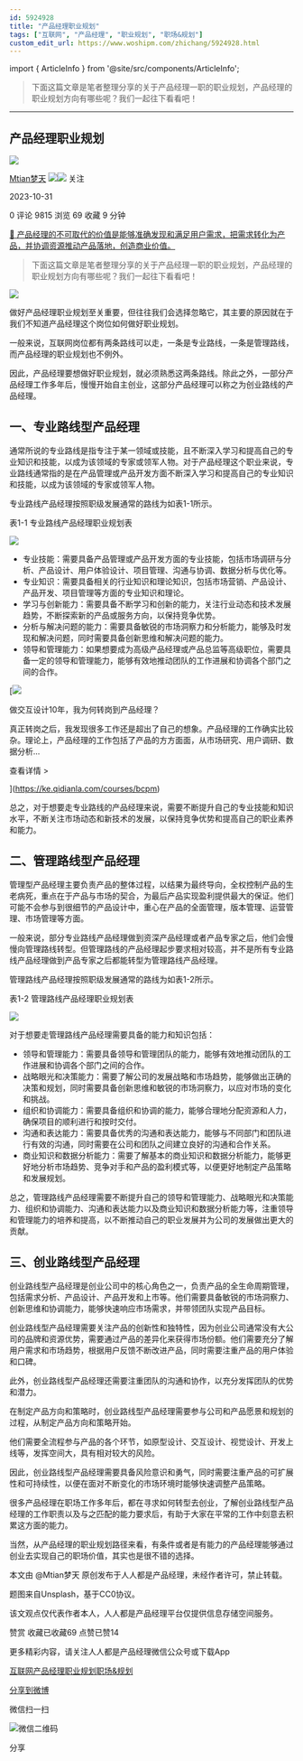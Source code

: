 ```yaml
---
id: 5924928
title: "产品经理职业规划"
tags: ["互联网", "产品经理", "职业规划", "职场&规划"]
custom_edit_url: https://www.woshipm.com/zhichang/5924928.html
---
```

import { ArticleInfo } from '@site/src/components/ArticleInfo';

<ArticleInfo
    author="Mtian梦天"
    authorLink="https://www.woshipm.com/u/143852"
    published="2023-10-31"
    views={9815}
    comments={0}
    collects={69}
/>

> 下面这篇文章是笔者整理分享的关于产品经理一职的职业规划，产品经理的职业规划方向有哪些呢？我们一起往下看看吧！

---

## 产品经理职业规划

[![](https://static.woshipm.com/view/woshipm_api_def_20231008172342_3828.png?imageView2/1/w/72/h/72/q/100)](https://www.woshipm.com/u/143852)

[Mtian梦天](https://www.woshipm.com/u/143852) ![](https://static.woshipm.com/tag/1121_1@2x.png)![](https://static.woshipm.com/tag/2205_1@2x.png) 关注

2023-10-31

0 评论 9815 浏览 69 收藏 9 分钟

[🔗 产品经理的不可取代的价值是能够准确发现和满足用户需求，把需求转化为产品，并协调资源推动产品落地，创造商业价值。](https://ke.qidianla.com/courses/90pm)

> 下面这篇文章是笔者整理分享的关于产品经理一职的职业规划，产品经理的职业规划方向有哪些呢？我们一起往下看看吧！

![](https://image.woshipm.com/2023/04/14/59d2a6fc-da8e-11ed-9503-00163e0b5ff3.jpg)

做好产品经理职业规划至关重要，但往往我们会选择忽略它，其主要的原因就在于我们不知道产品经理这个岗位如何做好职业规划。

一般来说，互联网岗位都有两条路线可以走，一条是专业路线，一条是管理路线，而产品经理的职业规划也不例外。

因此，产品经理要想做好职业规划，就必须熟悉这两条路线。除此之外，一部分产品经理工作多年后，慢慢开始自主创业，这部分产品经理可以称之为创业路线的产品经理。

## 一、专业路线型产品经理

通常所说的专业路线是指专注于某一领域或技能，且不断深入学习和提高自己的专业知识和技能，以成为该领域的专家或领军人物。对于产品经理这个职业来说，专业路线通常指的是在产品管理或产品开发方面不断深入学习和提高自己的专业知识和技能，以成为该领域的专家或领军人物。

专业路线产品经理按照职级发展通常的路线为如表1-1所示。

表1-1 专业路线产品经理职业规划表

![](https://image.woshipm.com/2023/10/31/e6fe8508-7798-11ee-8081-00163e142b65.png)

*   专业技能：需要具备产品管理或产品开发方面的专业技能，包括市场调研与分析、产品设计、用户体验设计、项目管理、沟通与协调、数据分析与优化等。
*   专业知识：需要具备相关的行业知识和理论知识，包括市场营销、产品设计、产品开发、项目管理等方面的专业知识和理论。
*   学习与创新能力：需要具备不断学习和创新的能力，关注行业动态和技术发展趋势，不断探索新的产品或服务方向，以保持竞争优势。
*   分析与解决问题的能力：需要具备敏锐的市场洞察力和分析能力，能够及时发现和解决问题，同时需要具备创新思维和解决问题的能力。
*   领导和管理能力：如果想要成为高级产品经理或产品总监等高级职位，需要具备一定的领导和管理能力，能够有效地推动团队的工作进展和协调各个部门之间的合作。

[![](https://image.woshipm.com/2023/08/02/769bf6f4-30e6-11ee-b3cb-00163e0b5ff3.png)

做交互设计10年，我为何转岗到产品经理？

真正转岗之后，我发现很多工作还是超出了自己的想象。产品经理的工作确实比较杂。理论上，产品经理的工作包括了产品的方方面面，从市场研究、用户调研、数据分析...

查看详情 >

](https://ke.qidianla.com/courses/bcpm)

总之，对于想要走专业路线的产品经理来说，需要不断提升自己的专业技能和知识水平，不断关注市场动态和新技术的发展，以保持竞争优势和提高自己的职业素养和能力。

## 二、管理路线型产品经理

管理型产品经理主要负责产品的整体过程，以结果为最终导向，全权控制产品的生老病死，重点在于产品与市场的契合，为最后产品实现盈利提供最大的保证。他们可能不会参与到很细节的产品设计中，重心在产品的全面管理，版本管理、运营管理、市场管理等方面。

一般来说，部分专业路线产品经理做到资深产品经理或者产品专家之后，他们会慢慢向管理路线转型。但管理路线的产品经理起步要求相对较高，并不是所有专业路线产品经理做到产品专家之后都能转型为管理路线产品经理。

管理路线产品经理按照职级发展通常的路线为如表1-2所示。

表1-2 管理路线产品经理职业规划表

![](https://image.woshipm.com/2023/10/31/f2a2f2ea-7798-11ee-b006-00163e142b65.png)

对于想要走管理路线产品经理需要具备的能力和知识包括：

*   领导和管理能力：需要具备领导和管理团队的能力，能够有效地推动团队的工作进展和协调各个部门之间的合作。
*   战略眼光和决策能力：需要了解公司的发展战略和市场趋势，能够做出正确的决策和规划，同时需要具备创新思维和敏锐的市场洞察力，以应对市场的变化和挑战。
*   组织和协调能力：需要具备组织和协调的能力，能够合理地分配资源和人力，确保项目的顺利进行和按时交付。
*   沟通和表达能力：需要具备优秀的沟通和表达能力，能够与不同部门和团队进行有效的沟通，同时需要在公司和团队之间建立良好的沟通和合作关系。
*   商业知识和数据分析能力：需要了解基本的商业知识和数据分析能力，能够更好地分析市场趋势、竞争对手和产品的盈利模式等，以便更好地制定产品策略和发展规划。

总之，管理路线产品经理需要不断提升自己的领导和管理能力、战略眼光和决策能力、组织和协调能力、沟通和表达能力以及商业知识和数据分析能力等，注重领导和管理能力的培养和提高，以不断推动自己的职业发展并为公司的发展做出更大的贡献。

## 三、创业路线型产品经理

创业路线型产品经理是创业公司中的核心角色之一，负责产品的全生命周期管理，包括需求分析、产品设计、产品开发和上市等。他们需要具备敏锐的市场洞察力、创新思维和协调能力，能够快速响应市场需求，并带领团队实现产品目标。

创业路线型产品经理需要关注产品的创新性和独特性，因为创业公司通常没有大公司的品牌和资源优势，需要通过产品的差异化来获得市场份额。他们需要充分了解用户需求和市场趋势，根据用户反馈不断改进产品，同时需要注重产品的用户体验和口碑。

此外，创业路线型产品经理还需要注重团队的沟通和协作，以充分发挥团队的优势和潜力。

在制定产品方向和策略时，创业路线型产品经理需要参与公司和产品愿景和规划的过程，从制定产品方向和策略开始。

他们需要全流程参与产品的各个环节，如原型设计、交互设计、视觉设计、开发上线等，发挥空间大，具有相对较大的风险。

因此，创业路线型产品经理需要具备风险意识和勇气，同时需要注重产品的可扩展性和可持续性，以便在面对不断变化的市场环境时能够快速调整产品策略。

很多产品经理在职场工作多年后，都在寻求如何转型去创业，了解创业路线型产品经理的工作职责以及与之匹配的能力要求后，有助于大家在平常的工作中刻意去积累这方面的能力。

当然，从产品经理的职业规划路径来看，有条件或者是有能力的产品经理能够通过创业去实现自己的职场价值，其实也是很不错的选择。

本文由 @Mtian梦天 原创发布于人人都是产品经理，未经作者许可，禁止转载。

题图来自Unsplash，基于CC0协议。

该文观点仅代表作者本人，人人都是产品经理平台仅提供信息存储空间服务。

赞赏 收藏已收藏69 点赞已赞14

更多精彩内容，请关注人人都是产品经理微信公众号或下载App

[互联网](https://www.woshipm.com/tag/%e4%ba%92%e8%81%94%e7%bd%91)[产品经理](https://www.woshipm.com/tag/pmd)[职业规划](https://www.woshipm.com/tag/%e8%81%8c%e4%b8%9a%e8%a7%84%e5%88%92)[职场&规划](https://www.woshipm.com/tag/%e8%81%8c%e5%9c%ba%e8%a7%84%e5%88%92)

[分享到微博](https://service.weibo.com/share/share.php?appkey=2775287854&title=产品经理职业规划&url=https://www.woshipm.com/zhichang/5924928.html&pic=https://image.woshipm.com/2023/04/14/59d2a6fc-da8e-11ed-9503-00163e0b5ff3.jpg)

微信扫一扫

![微信二维码](https://api.pwmqr.com/qrcode/create/?url=https://www.woshipm.com/zhichang/5924928.html)

分享